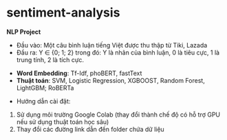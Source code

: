 # sentiment-analysis
**NLP Project** 
*   Đầu vào: Một câu bình luận tiếng Việt được thu thập từ Tiki, Lazada
*   Đầu ra: Y ∈ {0; 1; 2} trong đó: Y là nhãn của bình luận, 0 là tiêu cực, 1 là trung tính, 2 là tích cực.
- **Word Embedding**: Tf-Idf, phoBERT, fastText
- **Thuật toán**: SVM, Logistic Regression, XGBOOST, Random Forest, LightGBM; RoBERTa
*   Hướng dẫn cài đặt: 
1. Sử dụng môi trường Google Colab (thay đổi thành chế độ có hỗ trợ GPU nếu sử dụng thuật toán học sâu)
2. Thay đổi các đường link dẫn đến folder chứa dữ liệu
